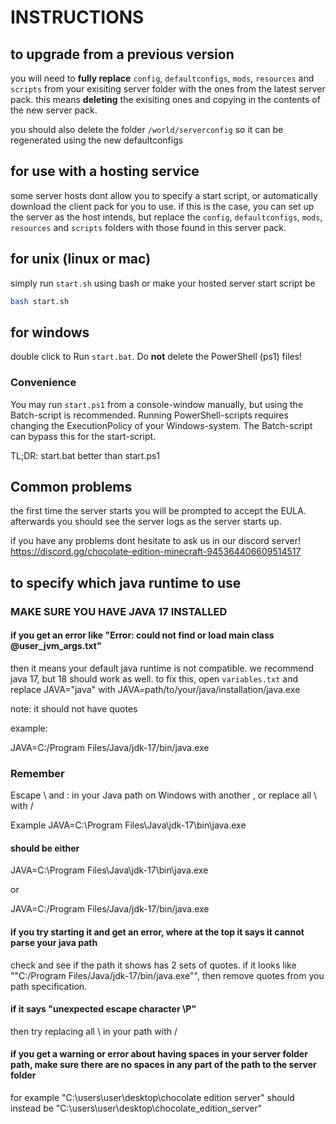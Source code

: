 # INSTRUCTIONS

## to upgrade from a previous version

you will need to **fully replace** `config`, `defaultconfigs`, `mods`, `resources` and `scripts` from your exisiting server folder with the ones from the latest server pack. this means **deleting** the exisiting ones and copying in the contents of the new server pack.

you should also delete the folder `/world/serverconfig` so it can be regenerated using  the new defaultconfigs

## for use with a hosting service

some server hosts dont allow you to specify a start script, or automatically download the client pack for you to use. if this is the case, you can set up the server as the host intends, but replace the `config`, `defaultconfigs`, `mods`, `resources` and `scripts` folders with those found in this server pack.

## for unix (linux or mac)

simply run `start.sh` using bash or make your hosted server start script be

```sh
bash start.sh
```

## for windows

double click to Run `start.bat`.
Do **not** delete the PowerShell (ps1) files!

### Convenience

You may run `start.ps1` from a console-window manually, but using the Batch-script is recommended.
Running PowerShell-scripts requires changing the ExecutionPolicy of your Windows-system. The Batch-script
can bypass this for the start-script.

TL;DR: start.bat better than start.ps1

## Common problems

the first time the server starts you will be prompted to accept the EULA. afterwards you should see the server logs as the server starts up.

if you have any problems dont hesitate to ask us in our discord server! <https://discord.gg/chocolate-edition-minecraft-945364406609514517>

## to specify which java runtime to use

### MAKE SURE YOU HAVE JAVA 17 INSTALLED

#### if you get an error like  "Error: could not find or load main class @user_jvm_args.txt"

then it means your default java runtime is not compatible. we recommend java 17, but 18 should work as well. to fix this, open `variables.txt` and replace JAVA="java" with
JAVA=path/to/your/java/installation/java.exe

note: it should not have quotes

example:

JAVA=C:/Program Files/Java/jdk-17/bin/java.exe

### Remember

 Escape \ and : in your Java path on Windows with another \,
 or replace all \ with /

 Example
 JAVA=C:\Program Files\Java\jdk-17\bin\java.exe

#### should be either

 JAVA=C\:\\Program Files\\Java\\jdk-17\\bin\\java.exe

 or

 JAVA=C:/Program Files/Java/jdk-17/bin/java.exe

#### if you try starting it and get an error, where at the top it says it cannot parse your java path

check and see if the path it shows has 2 sets of quotes. if it looks like ""C:/Program Files/Java/jdk-17/bin/java.exe"", then remove quotes from you path specification.

#### if it says "unexpected escape character \P"

then try replacing all \ in your path with /

#### if you get a warning or error about having spaces in your server folder path, make sure there are no spaces in any part of the path to the server folder

for example
"C:\users\user\desktop\chocolate edition server"
should instead be
"C:\users\user\desktop\chocolate_edition_server"

